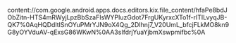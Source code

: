 
content://com.google.android.apps.docs.editors.kix.file_content/hfaPe8bdJObZitn-HTS4mRWyjLpzBbSzaFIsWYPIuzGdot7FrgUKyrxcXTo1f-rlTILvyqJB-QK7%0AqHQDdltISnOYuPMrYJN9oX4Qg_2DIhnj7_V20UmL_bfcjFLkMO8kn9G8yOYVduAV-qExsG86WKwN%0AA3sIfdrjYuaYjbmXswpmifbc%0A
